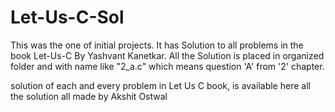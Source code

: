 # Let-Us-C-Sol

This was the one of initial projects. 
It has Solution to all problems in the book Let-Us-C By Yashvant Kanetkar. 
All the Solution is placed in organized folder and with name like "2_a.c" which means question 'A' from '2' chapter.

solution of each and every problem in Let Us C book, is available here
all the solution all made by Akshit Ostwal
